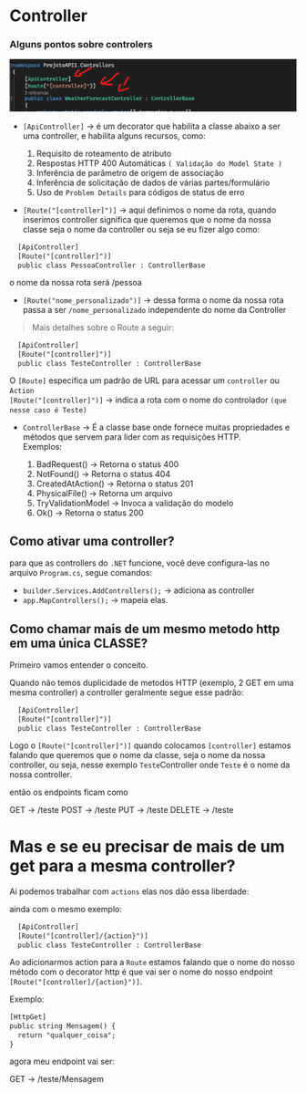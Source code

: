 # Controller

### Alguns pontos sobre controlers

![](./images/controller.png)

- ```[ApiController]``` -> é um decorator que habilita
a classe abaixo a ser uma controller, e habilita alguns recursos, como:
  1. Requisito de roteamento de atributo
  2. Respostas HTTP 400 Automáticas `( Validação do Model State )`
  3. Inferência de parâmetro de origem de associação
  4. Inferência de solicitação de dados de várias partes/formulário
  5. Uso de `Problem Details` para códigos de status de erro

- ```[Route("[controller]")]``` -> aqui definimos o nome da rota, quando inserimos controller significa que queremos que o nome da nossa classe seja o nome da controller ou seja se eu fizer algo como: <br/> 
```
  [ApiController]
  [Route("[controller]")]
  public class PessoaController : ControllerBase
```
o nome da nossa rota será /pessoa

- ```[Route("nome_personalizado")]``` -> dessa forma o nome da nossa rota passa a ser ```/nome_personalizado``` independente do nome da Controller

> Mais detalhes sobre o Route a seguir: 
```
  [ApiController]
  [Route("[controller]")]
  public class TesteController : ControllerBase
```

O `[Route]` especifica um padrão de URL para acessar um `controller` ou `Action`<br>
`[Route("[controller]")]` -> indica a rota com o nome do controlador `(que nesse caso é Teste)`

- ```ControllerBase``` -> É a classe base onde fornece muitas propriedades e métodos que servem para lider com as requisições HTTP.<br>
  Exemplos:

  1. BadRequest() -> Retorna o status 400
  2. NotFound() -> Retorna o status 404
  3. CreatedAtAction() -> Retorna o status 201
  4. PhysicalFile() -> Retorna um arquivo
  5. TryValidationModel -> Invoca a validação do modelo
  6. Ok() -> Retorna o status 200

## Como ativar uma controller?

para que as controllers do `.NET` funcione, você deve configura-las no arquivo `Program.cs`, segue comandos: 

- `builder.Services.AddControllers();` -> adiciona as controller 
- `app.MapControllers();` -> mapeia elas.

## Como chamar mais de um mesmo metodo http em uma única CLASSE?

Primeiro vamos entender o conceito.

Quando não temos duplicidade de metodos HTTP (exemplo, 2 GET em uma mesma controller) a controller geralmente segue esse padrão: <br>

```
  [ApiController]
  [Route("[controller]")]
  public class TesteController : ControllerBase
```

Logo o `[Route("[controller]")]` quando colocamos `[controller]` estamos falando que queremos que o nome da classe,
seja o nome da nossa controller, ou seja, nesse exemplo `Teste`Controller onde `Teste` é o nome da nossa controller.

então os endpoints ficam como

GET -> /teste
POST -> /teste
PUT -> /teste
DELETE -> /teste

# Mas e se eu precisar de mais de um get para a mesma controller?

Ai podemos trabalhar com `actions` elas nos dão essa liberdade:

ainda com o mesmo exemplo:
```
  [ApiController]
  [Route("[controller]/{action}")]
  public class TesteController : ControllerBase
```

Ao adicionarmos action para a `Route` estamos falando que o nome do nosso método com o decorator http é que vai ser o nome do nosso endpoint `[Route("[controller]/{action}")]`.

Exemplo:

```
[HttpGet]
public string Mensagem() {
  return "qualquer_coisa";
}
```

agora meu endpoint vai ser:

GET -> /teste/Mensagem




